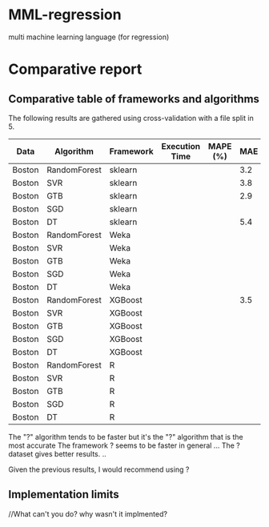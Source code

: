# MML-regression
multi machine learning language (for regression)

<h1>Comparative report</h1>

<h2>Comparative table of frameworks and algorithms</h2>

The following results are gathered using cross-validation with a file split in 5.

|  Data  | Algorithm        | Framework | Execution Time | MAPE (%) | MAE | MSE |
|:------:|------------------|-----------|----------------|----------|-----|-----|
| Boston |   RandomForest   |  sklearn  |                |          | 3.2 |23.6 |
| Boston |       SVR        |  sklearn  |                |          | 3.8 |33.8 |
| Boston |       GTB        |  sklearn  |                |          | 2.9 |18.4 |
| Boston |       SGD        |  sklearn  |                |          |     |     |
| Boston |       DT         |  sklearn  |                |          | 5.4 |83.7 |
| Boston |   RandomForest   |    Weka   |                |          |     |     |
| Boston |       SVR        |    Weka   |                |          |     |     |
| Boston |       GTB        |    Weka   |                |          |     |     |
| Boston |       SGD        |    Weka   |                |          |     |     |
| Boston |       DT         |    Weka   |                |          |     |     |
| Boston |   RandomForest   |  XGBoost  |                |          | 3.5 |26.9 |
| Boston |       SVR        |  XGBoost  |                |          |     |     |
| Boston |       GTB        |  XGBoost  |                |          |     |     |
| Boston |       SGD        |  XGBoost  |                |          |     |     |
| Boston |       DT         |  XGBoost  |                |          |     |     |
| Boston |   RandomForest   |     R     |                |          |     |     |
| Boston |       SVR        |     R     |                |          |     |     |
| Boston |       GTB        |     R     |                |          |     |     |
| Boston |       SGD        |     R     |                |          |     |     |
| Boston |       DT         |     R     |                |          |     |     |

The "?" algorithm tends to be faster but it's the "?" algorithm that is the most accurate
The framework ? seems to be faster in general
...
The ? dataset gives better results.
..

Given the previous results, I would recommend using ?


<h2>Implementation limits</h2>
//What can't you do? why wasn't it implmented?
